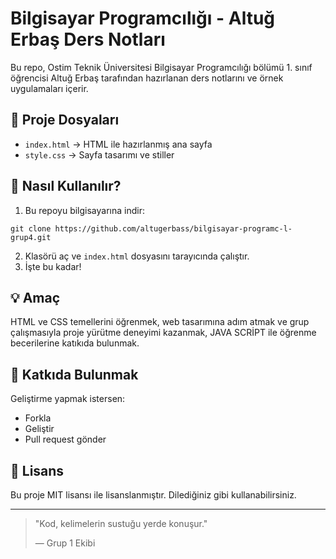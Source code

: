 # Bilgisayar Programcılığı - Altuğ Erbaş Ders Notları

Bu repo, Ostim Teknik Üniversitesi Bilgisayar Programcılığı bölümü 1. sınıf öğrencisi Altuğ Erbaş tarafından hazırlanan ders notlarını ve örnek uygulamaları içerir.

## 📁 Proje Dosyaları

- `index.html` → HTML ile hazırlanmış ana sayfa
- `style.css` → Sayfa tasarımı ve stiller

## 🚀 Nasıl Kullanılır?

1. Bu repoyu bilgisayarına indir:
```
git clone https://github.com/altugerbass/bilgisayar-programc-l-grup4.git
```
2. Klasörü aç ve `index.html` dosyasını tarayıcında çalıştır.
3. İşte bu kadar!

## 💡 Amaç

HTML ve CSS temellerini öğrenmek, web tasarımına adım atmak ve grup çalışmasıyla proje yürütme deneyimi kazanmak, JAVA SCRİPT ile öğrenme becerilerine katıkıda bulunmak.

## 🙌 Katkıda Bulunmak

Geliştirme yapmak istersen:
- Forkla
- Geliştir
- Pull request gönder

## 📜 Lisans

Bu proje MIT lisansı ile lisanslanmıştır. Dilediğiniz gibi kullanabilirsiniz.

---

> "Kod, kelimelerin sustuğu yerde konuşur."
> 
> — Grup 1 Ekibi
